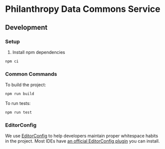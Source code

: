 # Philanthropy Data Commons Service

## Development

### Setup

1. Install npm dependencies

  ```bash
  npm ci
  ```

### Common Commands

To build the project:

```bash
npm run build
```

To run tests:

```bash
npm run test
```

### EditorConfig

We use [EditorConfig](https://editorconfig.org/) to help developers maintain proper whitespace habits in the project.  Most IDEs have [an official EditorConfig plugin](https://editorconfig.org/#download) you can install.
